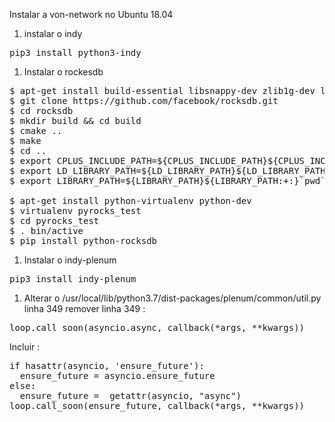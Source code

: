 Instalar a von-network no Ubuntu 18.04

1. instalar o indy
<pre>
pip3 install python3-indy
</pre>

1. Instalar o rockesdb
<pre>
$ apt-get install build-essential libsnappy-dev zlib1g-dev libbz2-dev libgflags-dev liblz4-dev
$ git clone https://github.com/facebook/rocksdb.git
$ cd rocksdb
$ mkdir build && cd build
$ cmake ..
$ make
$ cd ..
$ export CPLUS_INCLUDE_PATH=${CPLUS_INCLUDE_PATH}${CPLUS_INCLUDE_PATH:+:}`pwd`/include/
$ export LD_LIBRARY_PATH=${LD_LIBRARY_PATH}${LD_LIBRARY_PATH:+:}`pwd`/build/
$ export LIBRARY_PATH=${LIBRARY_PATH}${LIBRARY_PATH:+:}`pwd`/build/

$ apt-get install python-virtualenv python-dev
$ virtualenv pyrocks_test
$ cd pyrocks_test
$ . bin/active
$ pip install python-rocksdb
</pre>

1. Instalar o indy-plenum
<pre>
pip3 install indy-plenum
</pre>

1. Alterar o /usr/local/lib/python3.7/dist-packages/plenum/common/util.py linha 349
remover linha 349 : 
<pre>
loop.call_soon(asyncio.async, callback(*args, **kwargs))
</pre>
Incluir :
<pre>
if hasattr(asyncio, 'ensure_future'):
  ensure_future = asyncio.ensure_future
else:
  ensure_future =  getattr(asyncio, "async")
loop.call_soon(ensure_future, callback(*args, **kwargs))
<pre>
